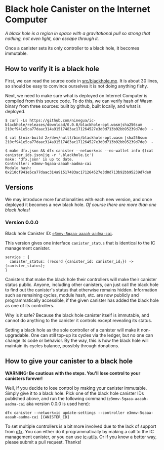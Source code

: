 # Black hole Canister on the Internet Computer

*A black hole is a region in space with a gravitational pull so strong that nothing, not even light, can escape through it.*

Once a canister sets its only controller to a black hole, it becomes immutable.

## How to verify it is a black hole

First, we can read the source code in [src/blackhole.mo](https://github.com/ninegua/ic-blackhole/blob/main/src/blackhole.mo).
It is about 30 lines, so should be easy to convince ourselves it is not doing anything fishy.

Next, we need to make sure what is deployed on Internet Computer is compiled from this source code.
To do this, we can verify hash of Wasm binary from three sources: built by github, built locally, and what is deployed.

```
$ curl -Ls https://github.com/ninegua/ic-blackhole/releases/download/0.0.0/blackhole-opt.wasm|sha256sum
210cf941e5ca77daac314a91517483ac171264527e3d0d713b92bb95239d7de0  -

$ cat $(nix-build 2>/dev/null)/bin/blackhole-opt.wasm |sha256sum
210cf941e5ca77daac314a91517483ac171264527e3d0d713b92bb95239d7de0  -

$ make dfx.json && dfx canister --network=ic --no-wallet info $(cat canister_ids.json|jq -r '.blackhole.ic')
make: 'dfx.json' is up to date.
Controller: e3mmv-5qaaa-aaaah-aadma-cai
Module hash: 0x210cf941e5ca77daac314a91517483ac171264527e3d0d713b92bb95239d7de0
```

## Versions

We may introduce more functionalities with each new version, and once deployed it becomes a new black hole.
*Of course there are more than one black holes!*

### Version 0.0.0

Black hole Canister ID: [`e3mmv-5qaaa-aaaah-aadma-cai`]().

This version gives one interface `canister_status` that is identical to the IC management canister.

```
service : {
  canister_status: (record {canister_id: canister_id;}) -> (canister_status);
}
```

Canisters that make the black hole their controllers will make their canister status public.
Anyone, including other canisters, can just call the black hole to find out the canister's status that otherwise remains hidden.
Information such as remaining cycles, module hash, etc. are now publicly and programmatically accessible, if the given canister has added the black hole as one of its controllers.

Why is it safe? Because the black hole canister itself is immutable, and cannot do anything to the canister it controls except revealing its status.

Setting a black hole as the sole controller of a canister will make it non-upgradable.
One can still top-up its cycles via the ledger, but no one can change its code or behavior.
By the way, this is how the black hole will maintain its cycles balance, possibly through donations.

## How to give your canister to a black hole

**WARNING: Be cautious with the steps. You'll lose control to your canisters forever!**

Well, if you decide to lose control by making your canister immutable. Simply give it to a black hole.
Pick one of the black hole canister IDs published above, and run the following command (`e3mmv-5qaaa-aaaah-aadma-cai` aka version 0.0.0 is used here):

```
dfx canister --network=ic update-settings --controller e3mmv-5qaaa-aaaah-aadma-cai [CANISTER_ID]
```

To set multiple controllers is a bit more involved due to the lack of support from [dfx].
You can either do it programmatically by making a call to the IC management canister, or you can use [ic-utils].
Or if you know a better way, please submit a pull request. Thanks!

[dfx]: https://sdk.dfinity.org/docs/developers-guide/install-upgrade-remove.html
[ic-utils]: https://github.com/ninegua/ic-utils
